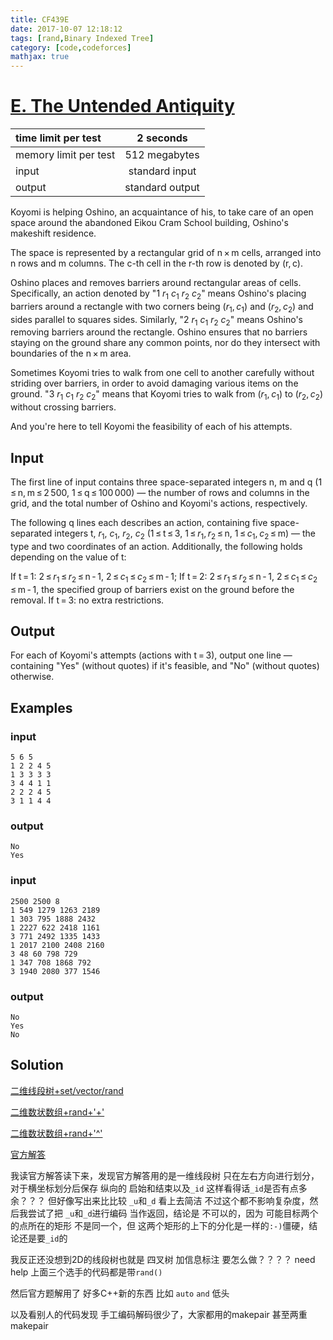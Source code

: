 ```yaml
---
title: CF439E
date: 2017-10-07 12:18:12
tags: [rand,Binary Indexed Tree]
category: [code,codeforces]
mathjax: true
---
```


# [E. The Untended Antiquity](http://codeforces.com/contest/869/problem/E)

|time limit per test|2 seconds|
|:---|:---:|
|memory limit per test|512 megabytes|
|input|standard input|
|output|standard output|

Koyomi is helping Oshino, an acquaintance of his, to take care of an open space around the abandoned Eikou Cram School building, Oshino's makeshift residence.

The space is represented by a rectangular grid of n × m cells, arranged into n rows and m columns. The c-th cell in the r-th row is denoted by (r, c).

Oshino places and removes barriers around rectangular areas of cells. Specifically, an action denoted by "1 $r_1$ $c_1$ $r_2$ $c_2$" means Oshino's placing barriers around a rectangle with two corners being ($r_1$, $c_1$) and ($r_2$, $c_2$) and sides parallel to squares sides. Similarly, "2 $r_1$ $c_1$ $r_2$ $c_2$" means Oshino's removing barriers around the rectangle. Oshino ensures that no barriers staying on the ground share any common points, nor do they intersect with boundaries of the n × m area.

Sometimes Koyomi tries to walk from one cell to another carefully without striding over barriers, in order to avoid damaging various items on the ground. "3 $r_1$ $c_1$ $r_2$ $c_2$" means that Koyomi tries to walk from ($r_1$, $c_1$) to ($r_2$, $c_2$) without crossing barriers.

And you're here to tell Koyomi the feasibility of each of his attempts.

## Input

The first line of input contains three space-separated integers n, m and q (1 ≤ n, m ≤ 2 500, 1 ≤ q ≤ 100 000) — the number of rows and columns in the grid, and the total number of Oshino and Koyomi's actions, respectively.

The following q lines each describes an action, containing five space-separated integers t, $r_1$, $c_1$, $r_2$, $c_2$ (1 ≤ t ≤ 3, 1 ≤ $r_1$, $r_2$ ≤ n, 1 ≤ $c_1$, $c_2$ ≤ m) — the type and two coordinates of an action. Additionally, the following holds depending on the value of t:

If t = 1: 2 ≤ $r_1$ ≤ $r_2$ ≤ n - 1, 2 ≤ $c_1$ ≤ $c_2$ ≤ m - 1;
If t = 2: 2 ≤ $r_1$ ≤ $r_2$ ≤ n - 1, 2 ≤ $c_1$ ≤ $c_2$ ≤ m - 1, the specified group of barriers exist on the ground before the removal.
If t = 3: no extra restrictions.

## Output

For each of Koyomi's attempts (actions with t = 3), output one line — containing "Yes" (without quotes) if it's feasible, and "No" (without quotes) otherwise.

## Examples

### input

```
5 6 5
1 2 2 4 5
1 3 3 3 3
3 4 4 1 1
2 2 2 4 5
3 1 1 4 4
```

### output

```
No
Yes
```

### input

```
2500 2500 8
1 549 1279 1263 2189
1 303 795 1888 2432
1 2227 622 2418 1161
3 771 2492 1335 1433
1 2017 2100 2408 2160
3 48 60 798 729
1 347 708 1868 792
3 1940 2080 377 1546
```

### output

```
No
Yes
No
```

## Solution

[二维线段树+set/vector/rand](http://codeforces.com/contest/869/submission/31084997)

[二维数状数组+rand+'+'](http://codeforces.com/contest/869/submission/31075785)

[二维数状数组+rand+'^'](http://codeforces.com/contest/869/submission/31069215)

[官方解答](http://codeforces.com/blog/entry/55009)

我读官方解答读下来，发现官方解答用的是一维线段树 只在左右方向进行划分，对于横坐标划分后保存 纵向的 启始和结束以及`_id` 这样看得话`_id`是否有点多余？？？ 但好像写出来比比较 `_u`和`_d` 看上去简洁 不过这个都不影响复杂度，然后我尝试了把 `_u`和`_d`进行编码 当作返回，结论是 不可以的，因为 可能目标两个的点所在的矩形 不是同一个，但 这两个矩形的上下的分化是一样的`:-)`僵硬，结论还是要`_id`的

我反正还没想到2D的线段树也就是 四叉树 加信息标注 要怎么做？？？？ need help 上面三个选手的代码都是带`rand()`

然后官方题解用了 好多C++新的东西 比如 `auto` `and` 低头

以及看别人的代码发现 手工编码解码很少了，大家都用的makepair 甚至两重makepair
